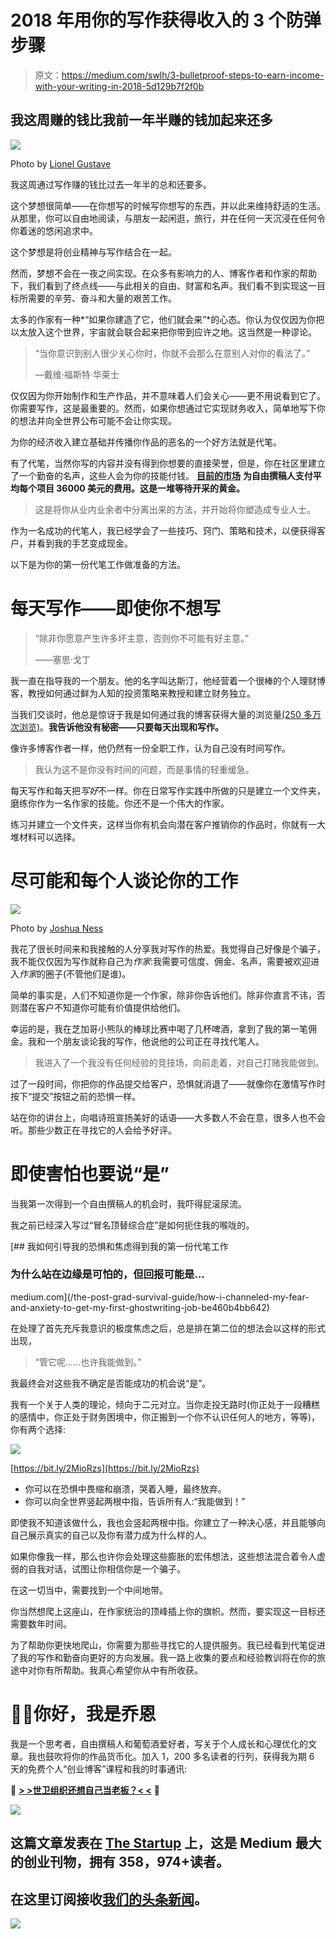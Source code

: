 # 2018 年用你的写作获得收入的 3 个防弹步骤

> 原文：<https://medium.com/swlh/3-bulletproof-steps-to-earn-income-with-your-writing-in-2018-5d129b7f2f0b>

## 我这周赚的钱比我前一年半赚的钱加起来还多

![](img/9521550c58806c8c13b4c1ae807f8dae.png)

Photo by [Lionel Gustave](https://unsplash.com/photos/c1rOy44wuts?utm_source=unsplash&utm_medium=referral&utm_content=creditCopyText)

我这周通过写作赚的钱比过去一年半的总和还要多。

这个梦想很简单——在你想写的时候写你想写的东西，并以此来维持舒适的生活。从那里，你可以自由地阅读，与朋友一起闲逛，旅行，并在任何一天沉浸在任何令你着迷的悠闲追求中。

这个梦想是将创业精神与写作结合在一起。

然而，梦想不会在一夜之间实现。在众多有影响力的人、博客作者和作家的帮助下，我们看到了终点线——与此相关的自由、财富和名声。我们看不到实现这一目标所需要的辛劳、奋斗和大量的艰苦工作。

太多的作家有一种*“如果你建造了它，他们就会来”*的心态。你认为仅仅因为你把以太放入这个世界，宇宙就会联合起来把你带到应许之地。这当然是一种谬论。

> “当你意识到别人很少关心你时，你就不会那么在意别人对你的看法了。”
> 
> —戴维·福斯特·华莱士

仅仅因为你开始制作和生产作品，并不意味着人们会关心——更不用说看到它了。你需要写作，这是最重要的。然而，如果你想通过它实现财务收入，简单地写下你的想法并向全世界公布可能不会让你实现。

为你的经济收入建立基础并传播你作品的恶名的一个好方法就是代笔。

有了代笔，当然你写的内容并没有得到你想要的直接荣誉，但是，你在社区里建立了一个勤奋的名声，这些人会为你的技能付钱。 [**目前的市场**](https://doctorfreelance.com/freelance-ghostwriting-rates/) **为自由撰稿人支付平均每个项目 36000 美元的费用。这是一堆等待开采的黄金。**

> 这是将你从业内业余者中分离出来的方法，并开始将你塑造成专业人士。

作为一名成功的代笔人，我已经学会了一些技巧、窍门、策略和技术，以便获得客户，并看到我的手艺变成现金。

以下是为你的第一份代笔工作做准备的方法。

# 每天写作——即使你不想写

> “除非你愿意产生许多坏主意，否则你不可能有好主意。”
> 
> ——塞思·戈丁

我一直在指导我的一个朋友。他的名字叫达斯汀，他经营着一个很棒的个人理财博客，教授如何通过鲜为人知的投资策略来教授和建立财务独立。

当我们交谈时，他总是惊讶于我是如何通过我的博客获得大量的浏览量[(250 多万次浏览)](https://www.quora.com/profile/Jon-Brosio)。**我告诉他没有秘密——只要每天出现和写作。**

像许多博客作者一样，他仍然有一份全职工作，认为自己没有时间写作。

> 我认为这不是你没有时间的问题，而是事情的轻重缓急。

每天写作和每天把*写好*不一样。你在日常写作实践中所做的只是建立一个文件夹，磨练你作为一名作家的技能。你还不是一个伟大的作家。

练习并建立一个文件夹，这样当你有机会向潜在客户推销你的作品时，你就有一大堆材料可以选择。

# 尽可能和每个人谈论你的工作

![](img/c1ad46310b4523b6bb7d0d79c5dfcfd7.png)

Photo by [Joshua Ness](https://unsplash.com/photos/-bEZ_OfWu3Y?utm_source=unsplash&utm_medium=referral&utm_content=creditCopyText)

我花了很长时间来和我接触的人分享我对写作的热爱。我觉得自己好像是个骗子，我不能仅仅因为写作就称自己为*作家*:我需要可信度、佣金、名声，需要被欢迎进入*作家*的圈子(不管他们是谁)。

简单的事实是，人们不知道你是一个作家，除非你告诉他们。除非你直言不讳，否则潜在客户不知道你可能有价值提供给他们。

幸运的是，我在芝加哥小熊队的棒球比赛中喝了几杯啤酒，拿到了我的第一笔佣金。我和一个朋友谈论我的写作，他说他的公司正在寻找代笔人。

> 我进入了一个我没有任何经验的竞技场，向前走着，对自己打赌我能做到。

过了一段时间，你把你的作品提交给客户，恐惧就消退了——就像你在激情写作时按下“提交”按钮之前的恐惧一样。

站在你的讲台上，向唱诗班宣扬美好的话语——大多数人不会在意，很多人也不会听。那些少数正在寻找它的人会给予好评。

# 即使害怕也要说“是”

当我第一次得到一个自由撰稿人的机会时，我吓得屁滚尿流。

我之前已经深入写过“冒名顶替综合症”是如何扼住我的喉咙的。

[](/the-post-grad-survival-guide/how-i-channeled-my-fear-and-anxiety-to-get-my-first-ghostwriting-job-be460b4bb642) [## 我如何引导我的恐惧和焦虑得到我的第一份代笔工作

### 为什么站在边缘是可怕的，但回报可能是…

medium.com](/the-post-grad-survival-guide/how-i-channeled-my-fear-and-anxiety-to-get-my-first-ghostwriting-job-be460b4bb642) 

在处理了首先充斥我意识的极度焦虑之后，总是排在第二位的想法会以这样的形式出现，

> “管它呢……也许我能做到。”

我最终会对这些我不确定是否能成功的机会说“是”。

我有一个关于人类的理论，倾向于二元对立。当你走投无路时(你正处于一段糟糕的感情中，你正处于财务困境中，你正搬到一个你不认识任何人的地方，等等)，你有两个选择:

![](img/7ad285644858f877c2b966c590b28e8d.png)

[https://bit.ly/2MioRzs](https://bit.ly/2MioRzs)

*   你可以在恐惧中畏缩和崩溃，哭着入睡，最终放弃。
*   你可以向全世界竖起两根中指，告诉所有人:“我能做到！”

即使我不知道该做什么，我也会竖起两根中指。你建立了一种决心感，并且能够向自己展示真实的自己以及你有潜力成为什么样的人。

如果你像我一样，那么也许你会处理这些膨胀的宏伟想法，这些想法混合着令人虚弱的自我对话，试图让你相信你是一个骗子。

在这一切当中，需要找到一个中间地带。

你当然想爬上这座山，在作家统治的顶峰插上你的旗帜。然而，要实现这一目标还需要数年时间。

为了帮助你更快地爬山，你需要为那些寻找它的人提供服务。我已经看到代笔促进了我的写作和勤奋向更好的方向发展。我一路上收集的要点和经验教训将在你的旅途中对你有所帮助。我真心希望你从中有所收获。

# 👋🏻你好，我是乔恩

我是一个思考者，自由撰稿人和葡萄酒爱好者，写关于个人成长和心理优化的文章。我也鼓吹将你的作品货币化。加入 1，200 多名读者的行列，获得我为期 6 天的免费个人“创业博客”课程和我的时事通讯:

**🚨** [**> >世卫组织还想自己当老板？< <**](https://mailchi.mp/4b982beed325/free-6-step-course) **🚨**

[![](img/308a8d84fb9b2fab43d66c117fcc4bb4.png)](https://medium.com/swlh)

## 这篇文章发表在 [The Startup](https://medium.com/swlh) 上，这是 Medium 最大的创业刊物，拥有 358，974+读者。

## 在这里订阅接收[我们的头条新闻](http://growthsupply.com/the-startup-newsletter/)。

[![](img/b0164736ea17a63403e660de5dedf91a.png)](https://medium.com/swlh)